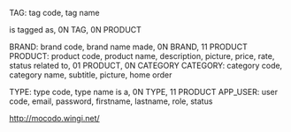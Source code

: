 TAG: tag code, tag name

is tagged as, 0N TAG, 0N PRODUCT

BRAND: brand code, brand name
made, 0N BRAND, 11 PRODUCT
PRODUCT: product code, product name, description, picture, price, rate, status
related to, 01 PRODUCT, 0N CATEGORY
CATEGORY: category code, category name, subtitle, picture, home order

TYPE: type code, type name
is a, 0N TYPE, 11 PRODUCT
APP_USER: user code, email, password, firstname, lastname, role, status

http://mocodo.wingi.net/